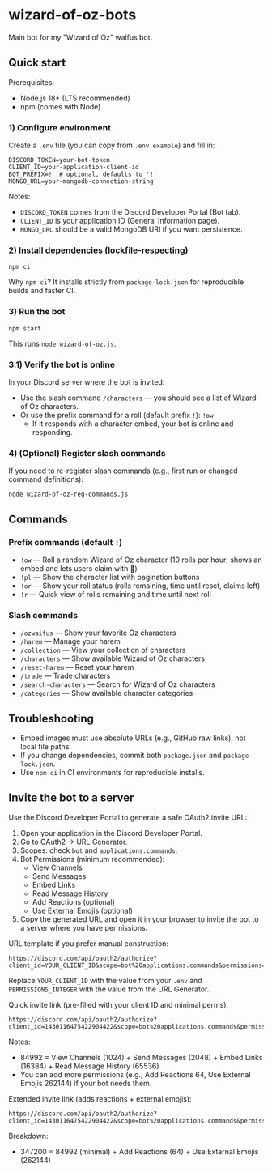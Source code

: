 # wizard-of-oz-bots

Main bot for my "Wizard of Oz" waifus bot.

## Quick start

Prerequisites:

- Node.js 18+ (LTS recommended)
- npm (comes with Node)

### 1) Configure environment

Create a `.env` file (you can copy from `.env.example`) and fill in:

```
DISCORD_TOKEN=your-bot-token
CLIENT_ID=your-application-client-id
BOT_PREFIX=!  # optional, defaults to '!'
MONGO_URL=your-mongodb-connection-string
```

Notes:

- `DISCORD_TOKEN` comes from the Discord Developer Portal (Bot tab).
- `CLIENT_ID` is your application ID (General Information page).
- `MONGO_URL` should be a valid MongoDB URI if you want persistence.

### 2) Install dependencies (lockfile-respecting)

```
npm ci
```

Why `npm ci`? It installs strictly from `package-lock.json` for reproducible builds and faster CI.

### 3) Run the bot

```
npm start
```

This runs `node wizard-of-oz.js`.

### 3.1) Verify the bot is online

In your Discord server where the bot is invited:

- Use the slash command `/characters` — you should see a list of Wizard of Oz characters.
- Or use the prefix command for a roll (default prefix `!`): `!ow`
	- If it responds with a character embed, your bot is online and responding.

### 4) (Optional) Register slash commands

If you need to re-register slash commands (e.g., first run or changed command definitions):

```
node wizard-of-oz-reg-commands.js
```

## Commands

### Prefix commands (default `!`)

- `!ow` — Roll a random Wizard of Oz character (10 rolls per hour; shows an embed and lets users claim with 💖)
- `!pl` — Show the character list with pagination buttons
- `!or` — Show your roll status (rolls remaining, time until reset, claims left)
- `!r` — Quick view of rolls remaining and time until next roll

### Slash commands

- `/ozwaifus` — Show your favorite Oz characters
- `/harem` — Manage your harem
- `/collection` — View your collection of characters
- `/characters` — Show available Wizard of Oz characters
- `/reset-harem` — Reset your harem
- `/trade` — Trade characters
- `/search-characters` — Search for Wizard of Oz characters
- `/categories` — Show available character categories

## Troubleshooting

- Embed images must use absolute URLs (e.g., GitHub raw links), not local file paths.
- If you change dependencies, commit both `package.json` and `package-lock.json`.
- Use `npm ci` in CI environments for reproducible installs.

## Invite the bot to a server

Use the Discord Developer Portal to generate a safe OAuth2 invite URL:

1. Open your application in the Discord Developer Portal.
2. Go to OAuth2 → URL Generator.
3. Scopes: check `bot` and `applications.commands`.
4. Bot Permissions (minimum recommended):
	- View Channels
	- Send Messages
	- Embed Links
	- Read Message History
	- Add Reactions (optional)
	- Use External Emojis (optional)
5. Copy the generated URL and open it in your browser to invite the bot to a server where you have permissions.

URL template if you prefer manual construction:

```
https://discord.com/api/oauth2/authorize?client_id=YOUR_CLIENT_ID&scope=bot%20applications.commands&permissions=PERMISSIONS_INTEGER
```

Replace `YOUR_CLIENT_ID` with the value from your `.env` and `PERMISSIONS_INTEGER` with the value from the URL Generator.

Quick invite link (pre-filled with your client ID and minimal perms):

```
https://discord.com/api/oauth2/authorize?client_id=1430116475422904422&scope=bot%20applications.commands&permissions=84992
```

Notes:

- 84992 = View Channels (1024) + Send Messages (2048) + Embed Links (16384) + Read Message History (65536)
- You can add more permissions (e.g., Add Reactions 64, Use External Emojis 262144) if your bot needs them.

Extended invite link (adds reactions + external emojis):

```
https://discord.com/api/oauth2/authorize?client_id=1430116475422904422&scope=bot%20applications.commands&permissions=347200
```

Breakdown:

- 347200 = 84992 (minimal) + Add Reactions (64) + Use External Emojis (262144)
